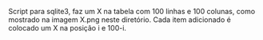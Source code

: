 Script para sqlite3, faz um X na tabela com 100 linhas e 100 colunas, como mostrado na imagem X.png neste diretório.
Cada item adicionado é colocado um X na posição i e 100-i.
